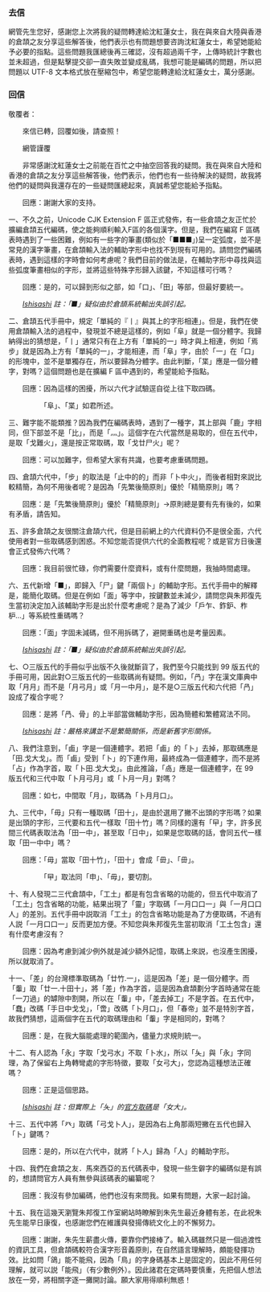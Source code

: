 ### 去信
網管先生您好，感謝您上次將我的疑問轉達給沈紅蓮女士，我在與來自大陸與香港的倉頡之友分享這些解答後，他們表示也有問題想要咨詢沈紅蓮女士，希望她能給予必要的指點。這些問題我匯總後再三確認，沒有超過兩千字，上傳時統計字數也並未超過，但是點擊提交卻一直失敗並變成亂碼，我想可能是編碼的問題，所以把問題以 UTF-8 文本格式放在壓縮包中，希望您能轉達給沈紅蓮女士，萬分感謝。

### 回信
敬覆者：

　　來信已轉，回覆如後，請查照！


　　網管謹覆


　　非常感謝沈紅蓮女士之前能在百忙之中抽空回答我的疑問。我在與來自大陸和香港的倉頡之友分享這些解答後，他們表示，他們也有一些待解決的疑問，故我將他們的疑問與我還存在的一些疑問匯總起來，真誠希望您能給予指點。

　　回應：謝謝大家的支持。

一、不久之前，Unicode CJK Extension F 區正式發佈，有一些倉頡之友正忙於擴編倉頡五代編碼，使之能夠順利輸入F區的各個漢字。但是，我們在編寫 F 區碼表時遇到了一些困難，例如有一些字的筆畫(類似於「■■■」)呈一定弧度，並不是常見的漢字筆畫，在倉頡輸入法的輔助字形中也找不到現有可用的。請問您們編碼表時，遇到這樣的字時會如何考慮呢？我們目前的做法是，在輔助字形中尋找與這些弧度筆畫相似的字形，並將這些特殊字形歸入該鍵，不知這樣可行嗎？

　　回應：是的，可以歸到形似之部，如「口」、「田」等部，但最好要統一。
  
　　_[Ishisashi](https://github.com/mrhso) 註：「■」疑似由於倉頡系統輸出失誤引起。_

二、倉頡五代手冊中，規定「單純的『丨』與其上的字形相連」。但是，我們在使用倉頡輸入法的過程中，發現並不總是這樣的，例如「阜」就是一個分體字。我歸納得出的猜想是，「丨」通常只有在上方有「單純的一」時才與上相連，例如「焉步」就是因為上方有「單純的一」，才能相連，而「阜」字，由於「一」在「口」的形塊中，並不是單獨存在，所以要歸為分體字。由此判斷，「枼」應是一個分體字，對嗎？這個問題也是在擴編 F 區中遇到的，希望能給予指點。

　　回應：因為這樣的困擾，所以六代才試驗逕自從上往下取四碼。

　　　　　「阜」、「枼」如君所述。

三、難字能不能類推？因為我們在編碼表時，遇到了一種字，其上部與「鹿」字相同，但下部並不是「比」，而是「灬」。這個字在六代當然是易取的，但在五代中，是取「戈難火」，還是按正常取碼，取「戈廿尸火」呢？

　　回應：可以加難字，但希望大家有共識，也要考慮重碼問題。

四、倉頡六代中，「步」的取法是「止中的的」而非「卜中火」，而後者相對來説比較精簡，為何不用後者呢？是因為「先繁後簡原則」優於「精簡原則」嗎？

　　回應：是「先繁後簡原則」優於「精簡原則」→原則總是要有先有後的，如果有矛盾，請告知。

五、許多倉頡之友很關注倉頡六代，但是目前網上的六代資料仍不是很全面，六代使用者對一些取碼感到困惑。不知您能否提供六代的全面教程呢？或是官方日後還會正式發佈六代嗎？

　　回應：我目前很忙碌，你們需要什麼資料，或有什麼問題，我抽時間處理。

六、五代新增「■」，即歸入「尸」鍵「兩個卜」的輔助字形。五代手冊中的解釋是，能簡化取碼。但是在例如「面」等字中，按鍵數並未減少，請問您與朱邦復先生當初決定加入該輔助字形是出於什麼考慮呢？是為了減少「戶乍、鈼鈩、柞枦…」等系統性重碼嗎？

　　回應：「面」字固未減碼，但不用拆碼了，避開重碼也是考量因素。

　　_[Ishisashi](https://github.com/mrhso) 註：「■」疑似由於倉頡系統輸出失誤引起。_

七、○三版五代的手冊似乎出版不久後就斷貨了，我們至今只能找到 99 版五代的手冊可用，因此對○三版五代的一些取碼尚有疑問。例如，「冎」字在漢文庫典中取「月月」而不是「月弓月」或「月一中月」，是不是○三版五代和六代把「冎」設成了複合字呢？

　　回應：是將「冎、骨」的上半部當做輔助字形，因為簡體和繁體寫法不同。

　　_[Ishisashi](https://github.com/mrhso) 註：嚴格來講並不是繁簡關係，而是新舊字形關係。_

八、我們注意到，「鹵」字是一個連體字。若把「鹵」的「卜」去掉，那取碼應是「田.戈大戈」。而「鹵」受到「卜」的下連作用，最終成為一個連體字，而不是將「占」作為字首，取「卜田.戈大戈」。由此推論，「卨」應是一個連體字，在 99 版五代和三代中取「卜月弓月」或「卜月一月」對嗎？

　　回應：如七，中間取「月」，取碼為「卜月月口」。

九、三代中，「毋」只有一種取碼「田十」，是由於選用了撇不出頭的字形嗎？如果是出頭的字形，三代要和五代一樣取「田十竹」嗎？同樣的還有「曱」字，許多民間三代碼表取法為「田一中」，甚至取「日中」，如果是您取碼的話，會同五代一樣取「田一中中」嗎？

　　回應：「毋」當取「田十竹」，「田十」會成「毌」、「毌」。

　　　　　「曱」取法同「申」、「毋」，要切割。

十、有人發現二三代倉頡中，「工土」都是有包含省略的功能的，但五代中取消了「工土」包含省略的功能，結果出現了「靈」字取碼「一月口口一」與「一月口口人」的差別。五代手冊中説取消「工土」的包含省略功能是為了方便取碼，不過有人説「一月口口一」反而更加方便。不知您與朱邦復先生當初取消「工土包含」還有什麼考慮沒有？

　　回應：因為考慮到減少例外就是減少額外記憶，取碼上來説，也沒產生困擾，所以就取消了。

十一、「差」的台灣標準取碼為「廿竹.一」，這是因為「差」是一個分體字。而「䡨」取「廿一.十田十」，將「差」作為字首，這是因為倉頡劃分字首時通常在能「一刀過」的罅隙中割開，所以在「䡨」中，「差去掉工」不是字首。在五代中，「蠢」改碼「手日中戈戈」，「啻」改碼「卜月口」，但「春帝」並不是特別字首，故我們猜想，這兩個字在五代的取碼理由和「䡨」字是相同的，對嗎？

　　回應：是，在我大腦能處理的範圍內，儘量力求規則統一。

十二、有人認為「永」字取「戈弓水」不取「卜水」，所以「夨」與「永」字同理，為了保留右上角轉彎處的字形特徵，要取「女弓大」，您認為這種想法正確嗎？

　　回應：正是這個思路。

　　_[Ishisashi](https://github.com/mrhso) 註：但實際上「夨」的[官方取碼](http://hanculture.com/dic/v.php?id=61794)是「女大」。_

十三、五代中將「癶」取碼「弓戈卜人」，是因為右上角那兩短撇在五代也歸入「卜」鍵嗎？

　　回應：是的，所以在六代中，就將「卜人」歸為「人」的輔助字形。

十四、我們在倉頡之友．馬來西亞的五代碼表中，發現一些生僻字的編碼似是有誤的，想請問官方人員有無參與該碼表的編纂呢？

　　回應：我沒有參加編碼，他們也沒有來問我。如果有問題，大家一起討論。

十五、我在這幾天瀏覽朱邦復工作室網站時瞭解到朱先生最近身體有恙，在此祝朱先生能早日康復，也感謝您們在維護與發揚傳統文化上的不懈努力。

　　回應：謝謝，朱先生薪盡火傳，要靠你們接棒了。輸入碼雖然只是一個過渡性的資訊工具，但倉頡碼較符合漢字形音義原則，在自然語言理解時，頗能發揮功效。比如問「鴿」能不能飛，因為「鳥」的字身碼基本上是固定的，因此不用任何理解，就可以説「能飛」（有少數例外）。因此諸君在定碼時要慎重，先把個人想法放在一旁，將相關字逐一攤開討論。願大家用得順利無惑！
